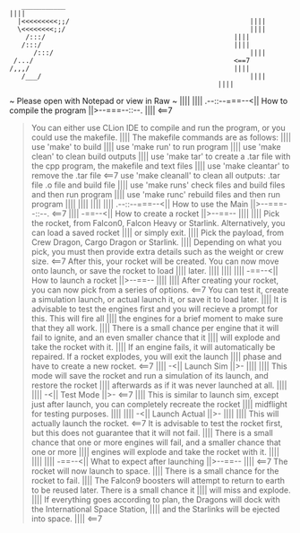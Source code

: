        ___________                                                                                              ||||
      |<<<<<<<<<;;/												||||
      \<<<<<<<<;;/												||||
	    /:::/												||||
	   /:::/												||||
          /:::/													||||
	 /.../													<==7
	/,,,/													||||
       /___/													||||
														||||
~ Please open with Notepad or view in Raw ~ 	              									||||
														||||
.--::--===--<||  How to compile the program  ||>--===--::--.							||||
														<==7
> You can either use CLion IDE to compile and run the program, or you could use the makefile.			||||
> The makefile commands are as follows:										||||
	use 'make' to build											||||
	use 'make run' to run program										||||
	use 'make clean' to clean build outputs									||||
	use 'make tar' to create a .tar file with the cpp program, the makefile and text files			||||
	use 'make cleantar' to remove the .tar file								<==7
	use 'make cleanall' to clean all outputs: .tar file .o file and build file				||||
	use 'make runs' check files and build files and then run program					||||
	use 'make runc' rebuild files and then run program							||||
														||||
														||||
														||||
.--::--===--<||  How to use the Main  ||>--===--::--.								<==7
														||||
-==--<|| How to create a rocket ||>--==--									||||
														||||
> Pick the rocket, from Falcon0, Falcon Heavy or Starlink. Alternatively, you can load a saved rocket		||||
  or simply exit.												||||
> Pick the payload, from Crew Dragon, Cargo Dragon or Starlink.							||||
> Depending on what you pick, you must then provide extra details such as the weight or crew size.		<==7
> After this, your rocket will be created. You can now move onto launch, or save the rocket to load		||||
  later.													||||
														||||
														||||
-==--<|| How to launch a rocket ||>--==--									||||
														||||
> After creating your rocket, you can now pick from a series of options.					<==7
> You can test it, create a simulation launch, or actual launch it, or save it to load later.			||||
> It is advisable to test the engines first and you will recieve a prompt for this. This will fire all		||||
  the engines for a brief moment to make sure that they all work.						||||
> There is a small chance per engine that it will fail to ignite, and an even smaller chance that it		||||
  will explode and take the rocket with it.									||||
> If an engine fails, it will automatically be repaired. If a rocket explodes, you will exit the launch		||||
  phase and have to create a new rocket.									<==7
														||||
-<|| Launch Sim ||>-												||||
														||||
> This mode will save the rocket and run a simulation of its launch, and restore the rocket			||||
  afterwards as if it was never launched at all.								||||
														||||
-<|| Test Mode ||>-												<==7
														||||
> This is similar to launch sim, except just after launch, you can completely recreate the rocket		||||
  midflight for testing purposes.										||||
														||||
-<|| Launch Actual ||>-												||||
														||||
> This will actually launch the rocket.										<==7
> It is advisable to test the rocket first, but this does not guarantee that it will not fail.			||||
> There is a small chance that one or more engines will fail, and a smaller chance that one or more		||||
  engines will explode and take the rocket with it.								||||
														||||
														||||
-==--<|| What to expect after launching ||>--==--								||||
														<==7
> The rocket will now launch to space.										||||
> There is a small chance for the rocket to fail.								||||
> The Falcon9 boosters will attempt to return to earth to be reused later. There is a small chance it		||||
  will miss and explode.											||||
> If everything goes according to plan, the Dragons will dock with the International Space Station,		||||
  and the Starlinks will be ejected into space.									||||
														<==7